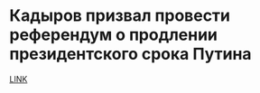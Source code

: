 # Кадыров призвал провести референдум о продлении президентского срока Путина



[LINK](https://varlamov.ru/2875100.html)
